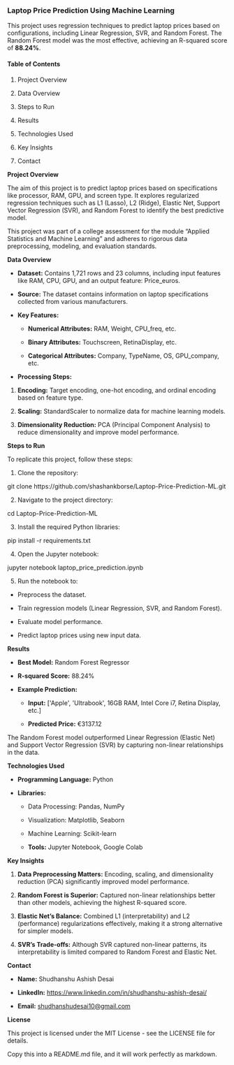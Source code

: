 ### **Laptop Price Prediction Using Machine Learning**

This project uses regression techniques to predict laptop prices based on configurations, including Linear Regression, SVR, and Random Forest. The Random Forest model was the most effective, achieving an R-squared score of **88.24%**.


#### **Table of Contents**

1. Project Overview

2. Data Overview

3. Steps to Run

4. Results

5. Technologies Used

6. Key Insights

7. Contact

**Project Overview**

The aim of this project is to predict laptop prices based on specifications like processor, RAM, GPU, and screen type. It explores regularized regression techniques such as L1 (Lasso), L2 (Ridge), Elastic Net, Support Vector Regression (SVR), and Random Forest to identify the best predictive model.

This project was part of a college assessment for the module “Applied Statistics and Machine Learning” and adheres to rigorous data preprocessing, modeling, and evaluation standards.

**Data Overview**

- **Dataset:** Contains 1,721 rows and 23 columns, including input features like RAM, CPU, GPU, and an output feature: Price\_euros.

- **Source:** The dataset contains information on laptop specifications collected from various manufacturers.

- **Key Features:**

  - **Numerical Attributes:** RAM, Weight, CPU\_freq, etc.

  - **Binary Attributes:** Touchscreen, RetinaDisplay, etc.

  - **Categorical Attributes:** Company, TypeName, OS, GPU\_company, etc.

- **Processing Steps:**

1. **Encoding:** Target encoding, one-hot encoding, and ordinal encoding based on feature type.

2. **Scaling:** StandardScaler to normalize data for machine learning models.

3. **Dimensionality Reduction:** PCA (Principal Component Analysis) to reduce dimensionality and improve model performance.

**Steps to Run**

To replicate this project, follow these steps:

1. Clone the repository:

git clone https\://github.com/shashankborse/Laptop-Price-Prediction-ML.git

2. Navigate to the project directory:

cd Laptop-Price-Prediction-ML

3. Install the required Python libraries:

pip install -r requirements.txt

4. Open the Jupyter notebook:

jupyter notebook laptop\_price\_prediction.ipynb

5. Run the notebook to:

- Preprocess the dataset.

- Train regression models (Linear Regression, SVR, and Random Forest).

- Evaluate model performance.

- Predict laptop prices using new input data.

**Results**

- **Best Model:** Random Forest Regressor

- **R-squared Score:** 88.24%

- **Example Prediction:**

  - **Input:** \['Apple', 'Ultrabook', 16GB RAM, Intel Core i7, Retina Display, etc.]

  - **Predicted Price:** €3137.12

The Random Forest model outperformed Linear Regression (Elastic Net) and Support Vector Regression (SVR) by capturing non-linear relationships in the data.

**Technologies Used**

- **Programming Language:** Python

- **Libraries:**

  - Data Processing: Pandas, NumPy

  - Visualization: Matplotlib, Seaborn

  - Machine Learning: Scikit-learn

  - **Tools:** Jupyter Notebook, Google Colab

**Key Insights**

1. **Data Preprocessing Matters:** Encoding, scaling, and dimensionality reduction (PCA) significantly improved model performance.

2. **Random Forest is Superior:** Captured non-linear relationships better than other models, achieving the highest R-squared score.

3. **Elastic Net’s Balance:** Combined L1 (interpretability) and L2 (performance) regularizations effectively, making it a strong alternative for simpler models.

4. **SVR’s Trade-offs:** Although SVR captured non-linear patterns, its interpretability is limited compared to Random Forest and Elastic Net.

**Contact**

- **Name:** Shudhanshu Ashish Desai

- **LinkedIn:** https://www.linkedin.com/in/shudhanshu-ashish-desai/

- **Email:** shudhanshudesai10@gmail.com

**License**

This project is licensed under the MIT License - see the LICENSE file for details.

Copy this into a README.md file, and it will work perfectly as markdown.
